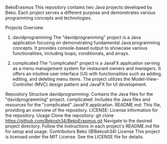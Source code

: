 BekoErasmus
This repository contains two Java projects developed by Beko. Each project serves a different purpose and demonstrates various programming concepts and technologies.

Projects Overview
1. davidprogramming
The "davidprogramming" project is a Java application focusing on demonstrating fundamental Java programming concepts. It provides console-based output to showcase various functionalities, including loops, conditionals, and arrays.

2. complicated
The "complicated" project is a JavaFX application serving as a menu management system for restaurant owners and managers. It offers an intuitive user interface (UI) with functionalities such as adding, editing, and deleting menu items. The project utilizes the Model-View-Controller (MVC) design pattern and JavaFX for UI development.

Repository Structure
davidprogramming: Contains the Java files for the "davidprogramming" project.
complicated: Includes the Java files and resources for the "complicated" JavaFX application.
README.md: This file, providing an overview of the repository.
LICENSE: License information for the repository.
Usage
Clone the repository: git clone https://github.com/Bekosh34/BekoErasmus.git
Navigate to the desired project directory.
Follow the instructions in each project's README.md file for setup and usage.
Contributors
Beko (@Bekosh34)
License
This project is licensed under the MIT License. See the LICENSE file for details.
